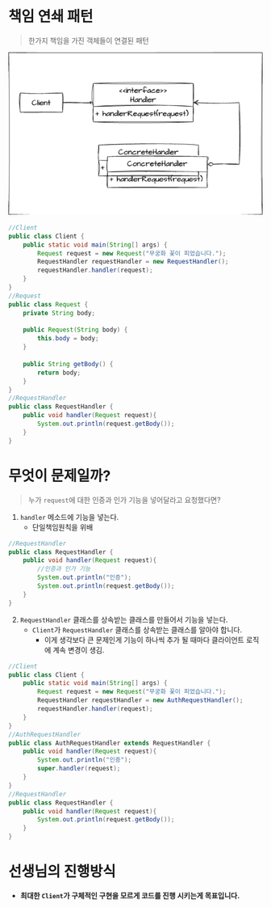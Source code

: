 # 책임 연쇄 패턴
> 한가지 책임을 가진 객체들이 연결된 패턴
 
![Chain Of Responsibility](./ChainOfResponsibility.drawio.png)

```java
//Client
public class Client {
    public static void main(String[] args) {
        Request request = new Request("무궁화 꽃이 피었습니다.");
        RequestHandler requestHandler = new RequestHandler();
        requestHandler.handler(request);
    }
}
//Request
public class Request {
    private String body;
    
    public Request(String body) {
        this.body = body;
    }

    public String getBody() {
        return body;
    }
}
//RequestHandler
public class RequestHandler {
    public void handler(Request request){
        System.out.println(request.getBody());
    }
}
```

# 무엇이 문제일까?
> 누가 `request`에 대한 인증과 인가 기능을 넣어달라고 요청했다면?

1. `handler` 메소드에 기능을 넣는다. 
   - 단일책임원칙을 위배
```java
//RequestHandler
public class RequestHandler {
    public void handler(Request request){
        //인증과 인가 기능
        System.out.println("인증");
        System.out.println(request.getBody());
    }
}
```
2. `RequestHandler` 클래스를 상속받는 클래스를 만들어서 기능을 넣는다.
   - `Client`가 `RequestHandler` 클래스를 상속받는 클래스를 알아야 합니다.
     - 이게 생각보다 큰 문제인게 기능이 하나씩 추가 될 때마다 클라이언트 로직에 계속 변경이 생김. 
```java
//Client
public class Client {
    public static void main(String[] args) {
        Request request = new Request("무궁화 꽃이 피었습니다.");
        RequestHandler requestHandler = new AuthRequestHandler();
        requestHandler.handler(request);
    }
}
//AuthRequestHandler
public class AuthRequestHandler extends RequestHandler {
    public void handler(Request request){
        System.out.println("인증");
        super.handler(request);
    }
}
//RequestHandler
public class RequestHandler {
    public void handler(Request request){
        System.out.println(request.getBody());
    }
}
```

# 선생님의 진행방식
- **최대한 `Client`가 구체적인 구현을 모르게 코드를 진행 시키는게 목표입니다.**



